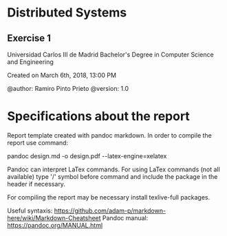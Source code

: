 # Distributed Systems

## Exercise 1

Universidad Carlos III de Madrid
Bachelor's Degree in Computer Science and Engineering

Created on March 6th, 2018, 13:00 PM

@author: Ramiro Pinto Prieto
@version: 1.0


# Specifications about the report

Report template created with pandoc markdown. In order to compile the report use command:

pandoc design.md -o design.pdf --latex-engine=xelatex

Pandoc can interpret LaTex commands. For using LaTex commands (not all available) type '/' symbol before command and include the package in the header if necessary.

For compiling the report may be necessary install texlive-full packages.

Useful syntaxis: https://github.com/adam-p/markdown-here/wiki/Markdown-Cheatsheet
Pandoc manual: https://pandoc.org/MANUAL.html
